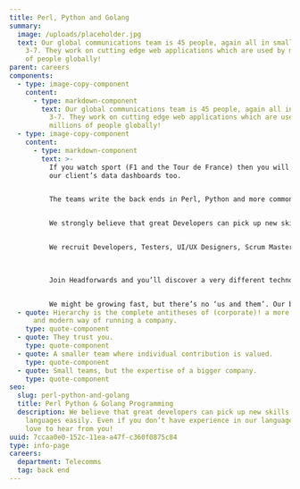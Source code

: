 ```yaml
---
title: Perl, Python and Golang
summary:
  image: /uploads/placeholder.jpg
  text: Our global communications team is 45 people, again all in small teams of
    3-7. They work on cutting edge web applications which are used by millions
    of people globally!
parent: careers
components:
  - type: image-copy-component
    content:
      - type: markdown-component
        text: Our global communications team is 45 people, again all in small teams of
          3-7. They work on cutting edge web applications which are used by
          millions of people globally!
  - type: image-copy-component
    content:
      - type: markdown-component
        text: >-
          If you watch sport (F1 and the Tour de France) then you will have seen
          our client’s data dashboards too.


          The teams write the back ends in Perl, Python and more commonly now, Golang. We’re using Docker and Kubernetes to allow us to release multipletimes a day across various different regions. If you are interested in Continuous Delivery and bleeding the edges of your experience then you will fit in well here.


          We strongly believe that great Developers can pick up new skills and languages easily. Even if you don’t have experience in the languages we use, we are keen to hear from you. If you do then even better!


          We recruit Developers, Testers, UI/UX Designers, Scrum Masters, BA’s and Sys Admins.
           

           
          Join Headforwards and you’ll discover a very different technology business. A fun atmosphere with flexible hours. A strong team spirit. And a place that genuinely cares about your - and your family’s -well-being. So work becomes more enjoyable and less stressful. And outside work, you’rein Cornwall, so there’s a fantastic lifestyle to enjoy.


          We might be growing fast, but there’s no ‘us and them’. Our business model’s flat and fluid. There are no ivory towers, so it’s all about teamwork. And we recognise good ideas, wherever they come from. So, prove yourself and your career can really go places here. Because our leaders are all around you. And they’re great at spotting talented people who always give their all.
  - quote: Hierarchy is the complete antitheses of (corporate)! a more progressive
      and modern way of running a company.
    type: quote-component
  - quote: They trust you.
    type: quote-component
  - quote: A smaller team where individual contribution is valued.
    type: quote-component
  - quote: Small teams, but the expertise of a bigger company.
    type: quote-component
seo:
  slug: perl-python-and-golang
  title: Perl Python & Golang Programming 
  description: We believe that great developers can pick up new skills and
    languages easily. Even if you don’t have experience in our languages, we'd
    love to hear from you!
uuid: 7ccaa0e0-152c-11ea-a47f-c360f0875c84
type: info-page
careers:
  department: Telecomms
  tag: back end
---
```


